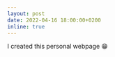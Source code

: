 ```yaml
---
layout: post
date: 2022-04-16 18:00:00+0200
inline: true
---
```


I created this personal webpage :grin:
